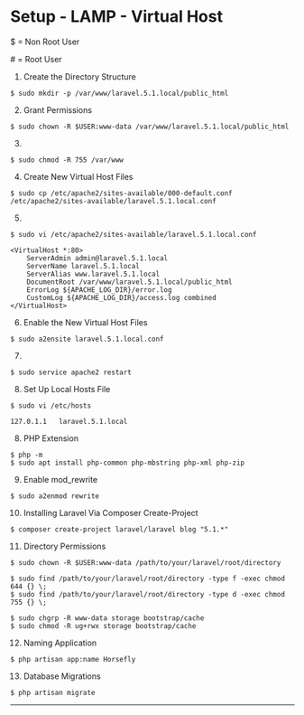 # Setup - LAMP - Virtual Host

$ = Non Root User

&#35; = Root User


1. Create the Directory Structure
```
$ sudo mkdir -p /var/www/laravel.5.1.local/public_html
```

2. Grant Permissions
```
$ sudo chown -R $USER:www-data /var/www/laravel.5.1.local/public_html
```

3.
```
$ sudo chmod -R 755 /var/www
```

4. Create New Virtual Host Files
```
$ sudo cp /etc/apache2/sites-available/000-default.conf /etc/apache2/sites-available/laravel.5.1.local.conf
```

5.
```
$ sudo vi /etc/apache2/sites-available/laravel.5.1.local.conf

<VirtualHost *:80>
    ServerAdmin admin@laravel.5.1.local
    ServerName laravel.5.1.local
    ServerAlias www.laravel.5.1.local
    DocumentRoot /var/www/laravel.5.1.local/public_html
    ErrorLog ${APACHE_LOG_DIR}/error.log
    CustomLog ${APACHE_LOG_DIR}/access.log combined
</VirtualHost>
```

6. Enable the New Virtual Host Files
```
$ sudo a2ensite laravel.5.1.local.conf
```

7.
```
$ sudo service apache2 restart
```

8. Set Up Local Hosts File
```
$ sudo vi /etc/hosts

127.0.1.1   laravel.5.1.local
```


8. PHP Extension
```
$ php -m
$ sudo apt install php-common php-mbstring php-xml php-zip

```

9. Enable mod_rewrite
```
$ sudo a2enmod rewrite

```

10. Installing Laravel Via Composer Create-Project
```
$ composer create-project laravel/laravel blog "5.1.*"

```

11. Directory Permissions
```
$ sudo chown -R $USER:www-data /path/to/your/laravel/root/directory

$ sudo find /path/to/your/laravel/root/directory -type f -exec chmod 644 {} \;
$ sudo find /path/to/your/laravel/root/directory -type d -exec chmod 755 {} \;

$ sudo chgrp -R www-data storage bootstrap/cache
$ sudo chmod -R ug+rwx storage bootstrap/cache

```

12. Naming Application
```
$ php artisan app:name Horsefly

```

13. Database Migrations
```
$ php artisan migrate

```

----------------------------------------------------------------
